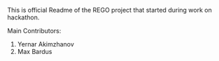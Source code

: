This is official Readme of the REGO project that started during work on hackathon.

Main Contributors:

1) Yernar Akimzhanov
2) Max Bardus
